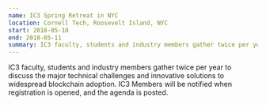 ```yaml
---
name: IC3 Spring Retreat in NYC
location: Cornell Tech, Roosevelt Island, NYC
start: 2018-05-10
end: 2018-05-11
summary: IC3 faculty, students and industry members gather twice per year to discuss the major technical challenges and innovative solutions to widespread blockchain adoption.
---
```


IC3 faculty, students and industry members gather twice per year to discuss the major technical challenges and innovative solutions to widespread blockchain adoption. 
IC3 Members will be notified when registration is opened, and the agenda is posted.